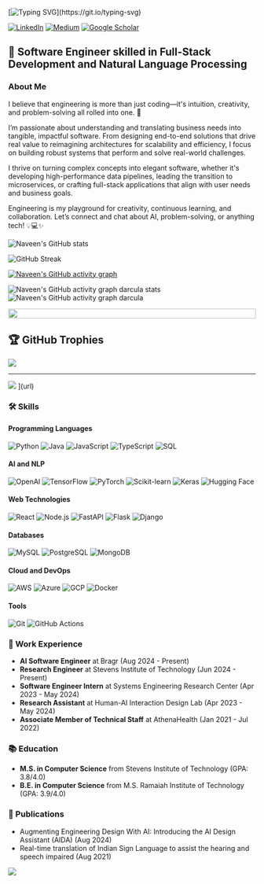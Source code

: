 <!-- Dynamic Typing SVG for welcome message -->
[![Typing SVG](https://readme-typing-svg.herokuapp.com?font=Courier+new&size=30&duration=5000&color=%23F7F7F7&background=%23000000&center=true&vCenter=true&width=800&height=100&lines=Welcome+to+my+profile%2C+I'm+Naveen!)](https://git.io/typing-svg)


[![LinkedIn](https://img.shields.io/badge/LinkedIn-0077B5?style=for-the-badge&logo=linkedin&logoColor=white)](https://linkedin.com/in/naveen-renji)
[![Medium](https://img.shields.io/badge/Medium-12100E?style=for-the-badge&logo=medium&logoColor=white)](https://medium.com/@naveenrenji)
[![Google Scholar](https://img.shields.io/badge/Google_Scholar-4285F4?style=for-the-badge&logo=google-scholar&logoColor=white)](https://scholar.google.com/citations?user=your-google-scholar-id)

## 🚀 Software Engineer skilled in Full-Stack Development and Natural Language Processing

### About Me
I believe that engineering is more than just coding—it's intuition, creativity, and problem-solving all rolled into one. 🚀

I’m passionate about understanding and translating business needs into tangible, impactful software. From designing end-to-end solutions that drive real value to reimagining architectures for scalability and efficiency, I focus on building robust systems that perform and solve real-world challenges.

I thrive on turning complex concepts into elegant software, whether it's developing high-performance data pipelines, leading the transition to microservices, or crafting full-stack applications that align with user needs and business goals.

Engineering is my playground for creativity, continuous learning, and collaboration. Let’s connect and chat about AI, problem-solving, or anything tech! 💡💻✨

<!-- Detailed GitHub Stats Card -->
![Naveen's GitHub stats](http://github-profile-summary-cards.vercel.app/api/cards/profile-details?username=naveenrenji&theme=darcula)

<!-- GitHub Streak Stats -->
![GitHub Streak](https://github-readme-streak-stats.herokuapp.com/?user=naveenrenji&theme=dark)

<!-- GitHub Activity Graph --> 
[![Naveen's GitHub activity graph](https://github-readme-activity-graph.vercel.app/graph?username=naveenrenji&theme=react-dark&hide_border=true)](https://github.com/naveenrenji/github-readme-activity-graph) 

![Naveen's GitHub activity graph darcula stats](http://github-profile-summary-cards.vercel.app/api/cards/stats?username=naveenrenji&theme=darcula)
![Naveen's GitHub activity graph darcula](http://github-profile-summary-cards.vercel.app/api/cards/productive-time?username=naveenrenji&theme=darcula&utcOffset=8)

<!-- Footer Image or Animation -->
<img src="https://i.imgur.com/dBaSKWF.gif" height="20" width="100%">


## 🏆 GitHub Trophies
![](https://github-profile-trophy.vercel.app/?username=naveenrenji&theme=radical&no-frame=false&no-bg=true&margin-w=4)

---
[![](https://visitcount.itsvg.in/api?id=your-username&icon=0&color=0)](https://visitcount.itsvg.in)
](url)

### 🛠️ Skills

#### Programming Languages
![Python](https://img.shields.io/badge/Python-3776AB?style=for-the-badge&logo=python&logoColor=white)
![Java](https://img.shields.io/badge/Java-ED8B00?style=for-the-badge&logo=java&logoColor=white)
![JavaScript](https://img.shields.io/badge/JavaScript-F7DF1E?style=for-the-badge&logo=javascript&logoColor=black)
![TypeScript](https://img.shields.io/badge/TypeScript-007ACC?style=for-the-badge&logo=typescript&logoColor=white)
![SQL](https://img.shields.io/badge/SQL-4479A1?style=for-the-badge&logo=mysql&logoColor=white)

#### AI and NLP
![OpenAI](https://img.shields.io/badge/OpenAI-412991?style=for-the-badge&logo=openai&logoColor=white)
![TensorFlow](https://img.shields.io/badge/TensorFlow-FF6F00?style=for-the-badge&logo=tensorflow&logoColor=white)
![PyTorch](https://img.shields.io/badge/PyTorch-EE4C2C?style=for-the-badge&logo=pytorch&logoColor=white)
![Scikit-learn](https://img.shields.io/badge/Scikit_learn-F7931E?style=for-the-badge&logo=scikit-learn&logoColor=white)
![Keras](https://img.shields.io/badge/Keras-D00000?style=for-the-badge&logo=keras&logoColor=white)
![Hugging Face](https://img.shields.io/badge/Hugging_Face-FFD21E?style=for-the-badge&logo=huggingface&logoColor=black)

#### Web Technologies
![React](https://img.shields.io/badge/React-20232A?style=for-the-badge&logo=react&logoColor=61DAFB)
![Node.js](https://img.shields.io/badge/Node.js-339933?style=for-the-badge&logo=nodedotjs&logoColor=white)
![FastAPI](https://img.shields.io/badge/FastAPI-009688?style=for-the-badge&logo=fastapi&logoColor=white)
![Flask](https://img.shields.io/badge/Flask-000000?style=for-the-badge&logo=flask&logoColor=white)
![Django](https://img.shields.io/badge/Django-092E20?style=for-the-badge&logo=django&logoColor=white)

#### Databases
![MySQL](https://img.shields.io/badge/MySQL-4479A1?style=for-the-badge&logo=mysql&logoColor=white)
![PostgreSQL](https://img.shields.io/badge/PostgreSQL-316192?style=for-the-badge&logo=postgresql&logoColor=white)
![MongoDB](https://img.shields.io/badge/MongoDB-4EA94B?style=for-the-badge&logo=mongodb&logoColor=white)

#### Cloud and DevOps
![AWS](https://img.shields.io/badge/AWS-232F3E?style=for-the-badge&logo=amazon-aws&logoColor=white)
![Azure](https://img.shields.io/badge/Azure-0089D6?style=for-the-badge&logo=microsoft-azure&logoColor=white)
![GCP](https://img.shields.io/badge/GCP-4285F4?style=for-the-badge&logo=google-cloud&logoColor=white)
![Docker](https://img.shields.io/badge/Docker-2496ED?style=for-the-badge&logo=docker&logoColor=white)

#### Tools
![Git](https://img.shields.io/badge/Git-F05032?style=for-the-badge&logo=git&logoColor=white)
![GitHub Actions](https://img.shields.io/badge/GitHub_Actions-2088FF?style=for-the-badge&logo=github-actions&logoColor=white)

### 🏢 Work Experience

- **AI Software Engineer** at Bragr (Aug 2024 - Present)
- **Research Engineer** at Stevens Institute of Technology (Jun 2024 - Present)
- **Software Engineer Intern** at Systems Engineering Research Center (Apr 2023 - May 2024)
- **Research Assistant** at Human-AI Interaction Design Lab (Apr 2023 - May 2024)
- **Associate Member of Technical Staff** at AthenaHealth (Jan 2021 - Jul 2022)

### 📚 Education

- **M.S. in Computer Science** from Stevens Institute of Technology (GPA: 3.8/4.0)
- **B.E. in Computer Science** from M.S. Ramaiah Institute of Technology (GPA: 3.9/4.0)

### 📝 Publications

- Augmenting Engineering Design With AI: Introducing the AI Design Assistant (AIDA) (Aug 2024)
- Real-time translation of Indian Sign Language to assist the hearing and speech impaired (Aug 2021)


![](https://komarev.com/ghpvc/?username=naveenrenii&color=blueviolet)







